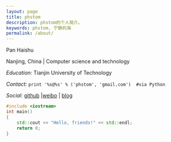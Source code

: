 ```yaml
---
layout: page
title: phstom
description: phstom的个人简介。
keywords: phstom, 宁静的海
permalink: /about/
---
```


Pan Haishu

Nanjing, China \| Computer science and technology

*Education:* Tianjin University of Technology

*Contact:* `print '%s@%s' % ('phstom', 'gmail.com')  #via Python`

*Social:*  [github](http://github.com/phstom) \|[weibo](http://weibo.com/phstom)  \| [blog](https://phstom.github.io/)

```c++
#include <iostream>
int main()
{
	std::cout << "Hello, friends!" << std::endl;
	return 0;
}
```
